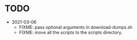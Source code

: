 # TODO

* 2021-03-06
  * FIXME: pass optional arguments in download-dumps.sh
  * FIXME: move all the scripts to the scripts directory.
